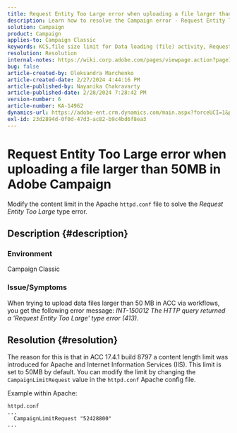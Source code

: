 ```yaml
---
title: Request Entity Too Large error when uploading a file larger than 50MB in Adobe Campaign
description: Learn how to resolve the Campaign error - Request Entity Too Large. Modify the content limit in the Apache httpd.conf file.
solution: Campaign
product: Campaign
applies-to: Campaign Classic
keywords: KCS,file size limit for Data loading (file) activity, Request Entity Too Large, CampaignLimitRequest
resolution: Resolution
internal-notes: https://wiki.corp.adobe.com/pages/viewpage.action?pageId=1423015339#ACC-Apache/Tomcat/IIS-WhatisthefilesizelimitforDataloading(file)activity?
bug: false
article-created-by: Oleksandra Marchenko
article-created-date: 2/27/2024 4:44:16 PM
article-published-by: Nayanika Chakravarty
article-published-date: 2/28/2024 7:28:42 PM
version-number: 6
article-number: KA-14962
dynamics-url: https://adobe-ent.crm.dynamics.com/main.aspx?forceUCI=1&pagetype=entityrecord&etn=knowledgearticle&id=d374466b-8fd5-ee11-9079-6045bd006b3d
exl-id: 23d2894d-0f0d-47d3-ac82-b9c4bd6f8ea3
---
```

# Request Entity Too Large error when uploading a file larger than 50MB in Adobe Campaign


Modify the content limit in the Apache `httpd.conf` file to solve the *Request Entity Too Large* type error.

## Description {#description}


### <b>Environment</b>

Campaign Classic

### <b>Issue/Symptoms</b>

When trying to upload data files larger than 50 MB in ACC via workflows, you get the following error message: *INT-150012 The HTTP query returned a 'Request Entity Too Large' type error (413)*.


## Resolution {#resolution}


The reason for this is that in ACC 17.4.1 build 8797 a content length limit was introduced for Apache and Internet Information Services (IIS). This limit is set to 50MB by default. You can modify the limit by changing the `CampaignLimitRequest` value in the `httpd.conf` Apache config file.

Example within Apache:


```
httpd.conf
...
  CampaignLimitRequest "52428800"
...
```
